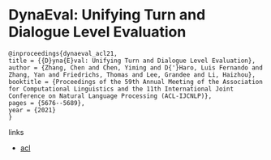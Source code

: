 # DynaEval: Unifying Turn and Dialogue Level Evaluation

```
@inproceedings{dynaeval_acl21,
title = {{D}yna{E}val: Unifying Turn and Dialogue Level Evaluation},
author = {Zhang, Chen and Chen, Yiming and D{'}Haro, Luis Fernando and Zhang, Yan and Friedrichs, Thomas and Lee, Grandee and Li, Haizhou},
booktitle = {Proceedings of the 59th Annual Meeting of the Association for Computational Linguistics and the 11th International Joint Conference on Natural Language Processing (ACL-IJCNLP)},
pages = {5676--5689},
year = {2021}
}
```

links
- [acl](https://aclanthology.org/2021.acl-long.441)
